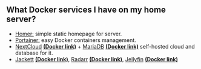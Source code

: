## What Docker services I have on my home server?
- [Homer:](https://github.com/bastienwirtz/homer) simple static homepage for server.
- [Portainer:](https://portainer.io) easy Docker containers  management.
- [NextCloud](https://nextcloud.com) **[(Docker link)](https://hub.docker.com/r/linuxserver/nextcloud)** + [MariaDB](https://mariadb.org) **[(Docker link)](https://hub.docker.com/r/linuxserver/mariadb)** self-hosted cloud and database for it.
- [Jackett]() **[(Docker link)](https://hub.docker.com/r/linuxserver/jackett)**, [Radarr]() **[(Docker link)]()**, [Jellyfin]() **[(Docker link)]()**
